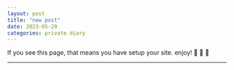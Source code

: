 ```yaml
---
layout: post
title: "new post"
date: 2023-05-29 
categories: private diary
---
```


If you see this page, that means you have setup your site. enjoy! :ghost: :ghost: :ghost:



<!--more-->

---
